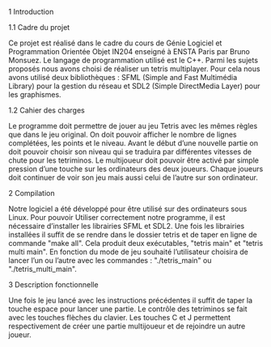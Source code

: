 1 Introduction


1.1 Cadre du projet


Ce projet est réalisé dans le cadre du cours de Génie Logiciel et Programmation Orientée Objet
IN204 enseigné à ENSTA Paris par Bruno Monsuez. Le langage de programmation utilisé est
le C++. Parmi les sujets proposés nous avons choisi de réaliser un tetris multiplayer. Pour
cela nous avons utilisé deux bibliothèques : SFML (Simple and Fast Multimédia Library) pour
la gestion du réseau et SDL2 (Simple DirectMedia Layer) pour les graphismes.


1.2 Cahier des charges


Le programme doit permettre de jouer au jeu Tetris avec les mêmes règles que dans le jeu
original. On doit pouvoir afficher le nombre de lignes complétées, les points et le niveau. Avant
le début d’une nouvelle partie on doit pouvoir choisir son niveau qui se traduira par différentes
vitesses de chute pour les tetriminos.
Le multijoueur doit pouvoir être activé par simple pression d’une touche sur les ordinateurs des
deux joueurs. Chaque joueurs doit continuer de voir son jeu mais aussi celui de l’autre sur son
ordinateur.




2 Compilation


Notre logiciel a été développé pour être utilisé sur des ordinateurs sous Linux. Pour pouvoir
Utiliser correctement notre programme, il est nécessaire d’installer les librairies SFML et SDL2.
Une fois les librairies installées il suffit de se rendre dans le dossier tetris et de taper en ligne de
commande "make all". Cela produit deux exécutables, "tetris main" et "tetris multi main".
En fonction du mode de jeu souhaité l’utilisateur choisira de lancer l’un ou l’autre avec les
commandes : "./tetris_main" ou "./tetris_multi_main".




3 Description fonctionnelle


Une fois le jeu lancé avec les instructions précédentes il suffit de taper la touche espace pour
lancer une partie. Le contrôle des tetriminos se fait avec les touches flèches du clavier. Les touches
C et J permettent respectivement de créer une partie multijoueur et de rejoindre un autre
joueur.

